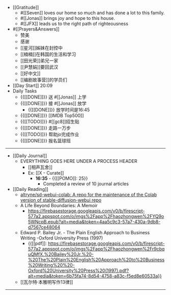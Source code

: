- [[Gratitude]]
    - #[[Seven]] loves our home so much and has done a lot to this family.
    - #[[Jonas]] brings joy and hope to this house.
    - #[[JFX]] leads us to the right path of righteousness
- #[[Prayers&Answers]]
    - 赞美
    - 感谢
    - [[星河]]姊妹在封控中
    - [[楠楠]]在韩国的生活和学习
    - [[田光荣]]弟兄一家
    - [[尹慧娟]]要回武汉
    - [[好中文]]
    - [[编剧故事营]]的学员们
- [[Day Start]] 20:09
- Daily Tasks
    - {{[[DONE]]}} 送 #[[Jonas]] 上学
    - {{[[DONE]]}} 接 #[[Jonas]] 放学
        - {{[[DONE]]}} 放学时间是16:45
    - {{[[DONE]]}} [[IMDB Top500]]
    - {{[[TODO]]}} #[[gc8]]招生贴
    - {{[[DONE]]}} 走路一万步
    - {{[[TODO]]}} 帮助jo完成作业
    - {{[[DONE]]}} 报名篮球班
- ---
- [[Daily Journal]] 
    - EVERYTHING GOES HERE UNDER A PROCESS HEADER
        - [[相声瓦舍]]
        - Ex: [[X - Curate]]
            - **16:35** - {{[[POMO]]: 25}}
                -  Completed a review of 10 journal articles
- [[Daily Reading]]
    - [altryne/sd-webui-colab: A repo for the maintenance of the Colab version of stable-diffusion-webui repo](https://github.com/altryne/sd-webui-colab)
    - A Life Beyond Boundaries: A Memoir
        - https://firebasestorage.googleapis.com/v0/b/firescript-577a2.appspot.com/o/imgs%2Fapp%2Fhaozhongwen%2FYQ9o5WNcpB.epub?alt=media&token=4aa5c9c3-57a7-430a-9db8-d7567ce48064
    - Edward P. Bailey Jr. - The Plain English Approach to Business Writing  -Oxford University Press (1997)
        - {{[[pdf]]: https://firebasestorage.googleapis.com/v0/b/firescript-577a2.appspot.com/o/imgs%2Fapp%2Fhaozhongwen%2Fr9cbquQMfX.%20Bailey%20Jr.%20-%20The%20Plain%20English%20Approach%20to%20Business%20Writing%20%20-Oxford%20University%20Press%20(1997).pdf?alt=media&token=6b75fa74-8d54-4758-a83c-f5ed8e60533a}}
    - [[瓦尔特·本雅明写作13律]]
- ---
